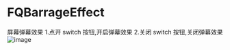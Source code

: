 # FQBarrageEffect
屏幕弹幕效果
1.点开 switch 按钮,开启弹幕效果
2.关闭 switch 按钮,关闭弹幕效果
 ![image](http://github.com/CarolineQian/FQBarrageEffect/raw/master/barrage.png)
